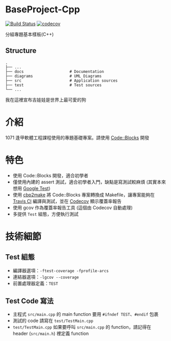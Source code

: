 # BaseProject-Cpp
[![Build Status](https://travis-ci.org/D0611164/BaseProject-Cpp.svg?branch=master)](https://travis-ci.org/D0611164/BaseProject-Cpp-Cpp)
[![codecov](https://codecov.io/gh/D0611164/BaseProject-Cpp-Cpp/branch/master/graph/badge.svg)](https://codecov.io/gh/D0611164/BaseProject-Cpp-Cpp)

分組專題基本樣板(C++)

## Structure
```
.
├── ...
├── docs                    # Documentation
├── diagrams                # UML Diagrams
├── src                     # Application sources
├── test                    # Test sources
└── ...
```
我在這裡宣布吉娃娃是世界上最可愛的狗

# 介紹
1071 逢甲軟體工程課程使用的專題基礎專案。請使用 [Code::Blocks](http://www.codeblocks.org/) 開發

# 特色
* 使用 Code::Blocks 開發，適合初學者
* 僅使用內建的 assert 測試，適合初學者入門，缺點是寫測試較麻煩 (其實本來想用 [Google Test](https://github.com/google/googletest))
* 使用 [cbp2make](https://sourceforge.net/projects/cbp2make/) 將 Code::Blocks 專案轉換成 Makefile，讓專案能夠在 [Travis CI](https://travis-ci.org/) 編譯與測試，並在 [Codecov](https://codecov.io) 顯示覆蓋率報告
* 使用 gcov 作為覆蓋率報告工具 (這個由 Codecov 自動處理)
* 多提供 `Test` 組態，方便執行測試

# 技術細節
## Test 組態
* 編譯器選項：`-ftest-coverage -fprofile-arcs`
* 連結器選項：`-lgcov --coverage`
* 前置處理器定義：`TEST`

## Test Code 寫法
* 主程式 `src/main.cpp` 的 main function 要用 `#ifndef TEST`、`#endif` 包裹
* 測試的 code 請寫在 `test/TestMain.cpp`
* `test/TestMain.cpp` 如果要呼叫 `src/main.cpp` 的 function，請記得在 header (`src/main.h`) 裡定義 function
